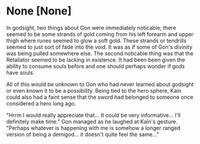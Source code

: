 # None [None]
In godsight, two things about Gon were immediately noticable; there seemed to be some strands of gold coming from his left forearm and upper thigh where runes seemed to glow a soft gold. These strands or tendrills seemed to just sort of fade into the void. It was as if some of Gon's divinity was being pulled somewhere else. The second noticable thing was that the Retaliator seemed to be lacking in existence. It had been been given the ability to consume souls before and one should perhaps wonder if gods have souls.

All of this would be unknown to Gon who had never learned about godsight or even known it to be a possibility. Being tied to the hero sphere, Kain could also  had a faint sense that the sword had belonged to someone once considered a hero long ago.

"Hrrm I would really appreciate that... It could be very informative... I'll definitely make time." Gon managed as he laughed at Kain's gesture. "Perhaps whatever is happening with me is somehow a longer ranged version of being a demigod... it doesn't quite feel the same..."
